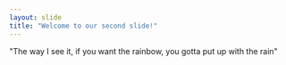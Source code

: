 ```yaml
---
layout: slide
title: "Welcome to our second slide!"
---
```

"The way I see it, if you want the rainbow, you gotta put up with the rain" 
